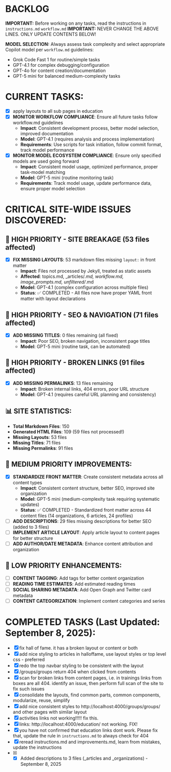 # BACKLOG

**IMPORTANT:** Before working on any tasks, read the instructions in `instructions.md` `workflow.md` 
**IMPORTANT:** NEVER CHANGE THE ABOVE LINES. ONLY UPDATE CONTENTS BELOW!



**MODEL SELECTION:** Always assess task complexity and select appropriate Copilot model per `workflow.md` guidelines:
- Grok Code Fast 1 for routine/simple tasks
- GPT-4.1 for complex debugging/configuration
- GPT-4o for content creation/documentation
- GPT-5 mini for balanced medium-complexity tasks

# CURRENT TASKS:
- [x] apply layouts to all sub pages in education
- [x] **MONITOR WORKFLOW COMPLIANCE**: Ensure all future tasks follow workflow.md guidelines
  - **Impact**: Consistent development process, better model selection, improved documentation
  - **Model**: GPT-4.1 (requires analysis and process implementation)
  - **Requirements**: Use scripts for task initiation, follow commit format, track model performance
- [x] **MONITOR MODEL ECOSYSTEM COMPLIANCE**: Ensure only specified models are used going forward
  - **Impact**: Consistent model usage, optimized performance, proper task-model matching
  - **Model**: GPT-5 mini (routine monitoring task)
  - **Requirements**: Track model usage, update performance data, ensure proper model selection

# CRITICAL SITE-WIDE ISSUES DISCOVERED:

## 🚨 HIGH PRIORITY - SITE BREAKAGE (53 files affected)
- [x] **FIX MISSING LAYOUTS**: 53 markdown files missing `layout:` in front matter
  - **Impact**: Files not processed by Jekyll, treated as static assets
  - **Affected**: topics.md, _articles/*.md, workflow.md, image_prompts.md, unfiltered/*.md
  - **Model**: GPT-4.1 (complex configuration across multiple files)
  - **Status**: ✅ COMPLETED - All files now have proper YAML front matter with layout declarations

## 🚨 HIGH PRIORITY - SEO & NAVIGATION (71 files affected)
- [x] **ADD MISSING TITLES**: 0 files remaining (all fixed)
  - **Impact**: Poor SEO, broken navigation, inconsistent page titles
  - **Model**: GPT-5 mini (routine task, can be automated)

## 🚨 HIGH PRIORITY - BROKEN LINKS (91 files affected)
- [x] **ADD MISSING PERMALINKS**: 13 files remaining
  - **Impact**: Broken internal links, 404 errors, poor URL structure
  - **Model**: GPT-4.1 (requires careful URL planning and consistency)

## 📊 SITE STATISTICS:
- **Total Markdown Files**: 150
- **Generated HTML Files**: 109 (59 files not processed!)
- **Missing Layouts**: 53 files
- **Missing Titles**: 71 files
- **Missing Permalinks**: 91 files

## 🔧 MEDIUM PRIORITY IMPROVEMENTS:
- [x] **STANDARDIZE FRONT MATTER**: Create consistent metadata across all content types
  - **Impact**: Consistent content structure, better SEO, improved site organization
  - **Model**: GPT-5 mini (medium-complexity task requiring systematic updates)
  - **Status**: ✅ COMPLETED - Standardized front matter across 44 content files (14 organizations, 6 articles, 24 profiles)
- [ ] **ADD DESCRIPTIONS**: 29 files missing descriptions for better SEO (added to 3 files)
- [ ] **IMPLEMENT ARTICLE LAYOUT**: Apply article layout to content pages for better structure
- [ ] **ADD AUTHOR/DATE METADATA**: Enhance content attribution and organization

## 🎨 LOW PRIORITY ENHANCEMENTS:
- [ ] **CONTENT TAGGING**: Add tags for better content organization
- [ ] **READING TIME ESTIMATES**: Add estimated reading times
- [ ] **SOCIAL SHARING METADATA**: Add Open Graph and Twitter card metadata
- [ ] **CONTENT CATEGORIZATION**: Implement content categories and series

# COMPLETED TASKS (Last Updated: September 8, 2025):
- [x] fix hall of fame. it has a broken layout or content or both
- [x] add nice styling to articles in halloffame, use layout styles or top level css - preferred
- [x] redo the top navbar styling to be consistent with the layout
- [x] /groups/groups return 404 when clicked from contents
- [x] scan for broken links from content pages, i.e. in trainings links from boxes are all 404. identify an issue, then perform full scan of the site to fix such issues
- [x] consolidate the layouts, find common parts, common components, modularize, reuse, simplify
- [x] add nice consistent styles to http://localhost:4000/groups/groups/ and other pages with similar layout
- [x] activities links not working!!!!! fix this.
- [x] links: http://localhost:4000/education/ not working. FIX!
- [x] you have not confirmed that education links dont work. Please fix that, update the rule in `instructions.md` to always check for 404
- [x] reread instructions.md and improvements.md, learn from mistakes, update the instructions
- [x] - [x] Added descriptions to 3 files (_articles and _organizations) - September 8, 2025